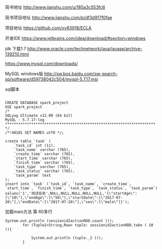简书地址
http://www.jianshu.com/u/185a3c553fc6

简书项目地址
http://www.jianshu.com/p/df3d917f0fae

项目地址
https://github.com/xy83918/ECLA

开发IDE
https://www.jetbrains.com/idea/download/#section=windows

jdk 下载1.7
http://www.oracle.com/technetwork/java/javase/archive-139210.html


https://www.mysql.com/downloads/

MySQL windows版
http://sw.bos.baidu.com/sw-search-sp/software/d59738042c504/mysql-5.7.17.msi


sql脚本
```

CREATE DATABASE spark_project
USE spark_project
/*
SQLyog Ultimate v12.09 (64 bit)
MySQL - 5.7.17-log 
*********************************************************************
*/
/*!40101 SET NAMES utf8 */;

create table `task` (
	`task_id` int (11),
	`task_name` varchar (765),
	`create_time` varchar (765),
	`start_time` varchar (765),
	`finish_time` varchar (765),
	`task_type` varchar (765),
	`task_status` varchar (765),
	`task_param` text 
); 
insert into `task` (`task_id`, `task_name`, `create_time`, `start_time`, `finish_time`, `task_type`, `task_status`, `task_param`) values('1','测试任务',NULL,NULL,NULL,NULL,NULL,'{\"startAge\":[\"10\"],\"endAge\":[\"50\"],\"startDate\":[\"2017-07-26\"],\"endDate\":[\"2017-07-26\"],\"sex\":[\"male\"]}');

```


加载main方法 第 60多行

```
System.out.println (sessionid2actionRDD.count ());
        for (Tuple2<String,Row> tuple: sessionid2actionRDD.take ( 10 )){

            System.out.println (tuple._2 ());
        }
```
